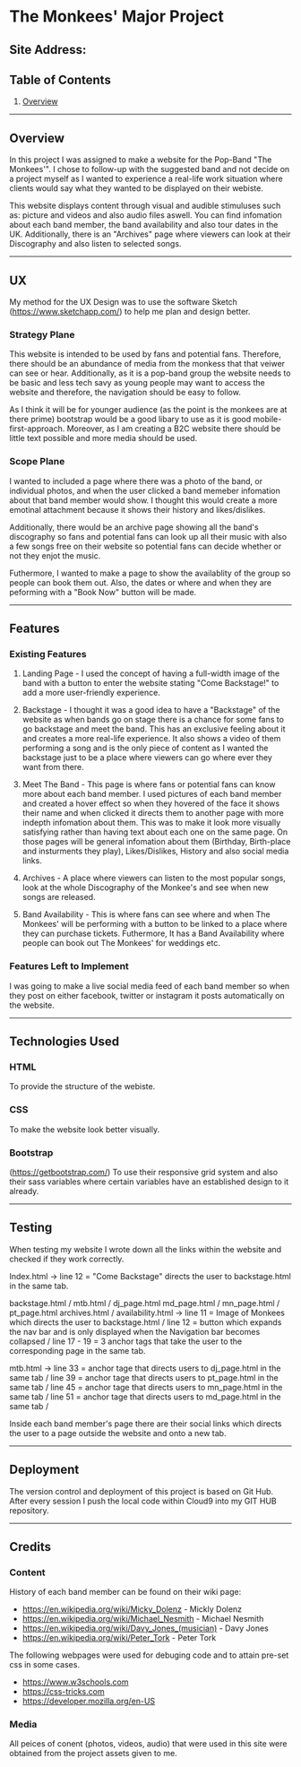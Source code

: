 # The Monkees' Major Project

## Site Address:


## Table of Contents

1. [Overview](#overview)

 

-----

## Overview

In this project I was assigned to make a website for the Pop-Band "The Monkees'". I chose to follow-up with the suggested band and not decide on a project myself as I wanted to experience a real-life work situation where clients would say what they wanted to be displayed on their webiste.

This website displays content through visual and audible stimuluses such as: picture and videos and also audio files aswell. You can find infomation about each band member, the band availability and also tour dates in the UK. Additionally, there is an "Archives" page where viewers can look at their Discography and also listen to selected songs.
 
-----


## UX
 
 My method for the UX Design was to use the software Sketch (https://www.sketchapp.com/) to help me plan and design better. 
 
### Strategy Plane
 
This website is intended to be used by fans and potential fans. Therefore, there should be an abundance of media from the monkess that that veiwer can see or hear. Additionally, as it is a pop-band group the website needs to be basic and less tech savy as young people may want to access the website and therefore, the navigation should be easy to follow.

As I think it will be for younger audience (as the point is the monkees are at there prime) bootstrap would be a good libary to use as it is good mobile-first-approach. Moreover, as I am creating a B2C website there should be little text possible and more media should be used.

### Scope Plane

I wanted to included a page where there was a photo of the band, or individual photos, and when the user clicked a band memeber infomation about that band member would show. I thought this would create a more emotinal attachment because it shows their history and likes/dislikes.

Additionally, there would be an archive page showing all the band's discography so fans and potential fans can look up all their music with also a few songs free on their website so potential fans can decide whether or not they enjot the music.

Futhermore, I wanted to make a page to show the availablity of the group so people can book them out. Also, the dates or where and when they are peforming with a "Book Now" button will be made.
 
 
-----
## Features
### Existing Features

1. Landing Page - I used the concept of having a full-width image of the band with a button to enter the website stating "Come Backstage!" to add a more user-friendly experience.

2. Backstage - I thought it was a good idea to have a "Backstage" of the website as when bands go on stage there is a chance for some  fans to go backstage and meet the band. This has an exclusive feeling about it and creates a more real-life experience. It also shows a video of them performing a song and is the only piece of content as I wanted the backstage just to be a place where viewers can go where ever they want from there.

3. Meet The Band - This page is where fans or potential fans can know more about each band member. I used pictures of each band member and created a hover effect so when they hovered of the face it shows their name and when clicked it directs them to another page with more indepth infomation about them. This was to make it look more visually satisfying rather than having text about each one on the same page. On those pages will be general infomation about them (Birthday, Birth-place and insturments they play), Likes/Dislikes, History and also social media links.

4. Archives - A place where viewers can listen to the most popular songs, look at the whole Discography of the Monkee's and see when new songs are released.

5. Band Availability - This is where fans can see where and when The Monkees' will be performing with a button to be linked to a place where they can purchase tickets. Futhermore, It has a Band Availability where people can book out The Monkees' for weddings etc.

### Features Left to Implement

I was going to make a live social media feed of each band member so when they post on either facebook, twitter or instagram it posts automatically on the website.

-----

## Technologies Used


### HTML
To provide the structure of the webiste.

### CSS
To make the website look better visually.

### Bootstrap
(https://getbootstrap.com/)
 To use their responsive grid system and also their sass variables where certain variables have an established design to it already.
 
-----

## Testing

When testing my website I wrote down all the links within the website and checked if they work correctly.

Index.html -> line 12 = "Come Backstage" directs the user to backstage.html in the same tab.

backstage.html / mtb.html / dj_page.html
md_page.html / mn_page.html / pt_page.html
archives.html / availability.html -> line 11 = Image of Monkees which directs the user to backstage.html / line 12 = button which expands the nav bar and is only displayed when the Navigation bar becomes collapsed / line 17 - 19 = 3 anchor tags that take the user to the corresponding page in the same tab.

mtb.html -> line 33 = anchor tage that directs users to dj_page.html in the same tab / 
            line 39 = anchor tage that directs users to pt_page.html in the same tab /
            line 45 = anchor tage that directs users to mn_page.html in the same tab / 
            line 51 = anchor tage that directs users to md_page.html in the same tab /
            
Inside each band member's page there are their social links which directs the user to a page outside the website and onto a new tab.

-----

## Deployment

The version control and deployment of this project is based on Git Hub. After every session I push the local code within Cloud9 into my GIT HUB repository. 

-----

## Credits
### Content
History of each band member can be found on their wiki page:
- https://en.wikipedia.org/wiki/Micky_Dolenz - Mickly Dolenz
- https://en.wikipedia.org/wiki/Michael_Nesmith - Michael Nesmith
- https://en.wikipedia.org/wiki/Davy_Jones_(musician) - Davy Jones
- https://en.wikipedia.org/wiki/Peter_Tork - Peter Tork

The following webpages were used for debuging code and to attain pre-set css in some cases.

- https://www.w3schools.com
- https://css-tricks.com
- https://developer.mozilla.org/en-US
 
### Media
All peices of conent (photos, videos, audio) that were used in this site were obtained from the project assets given to me.
